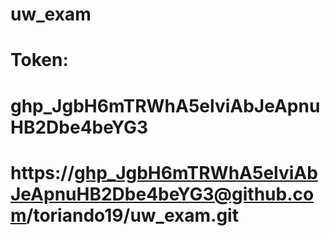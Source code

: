 # uw_exam

# Token: 
# 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
# https://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@github.com/toriando19/uw_exam.git